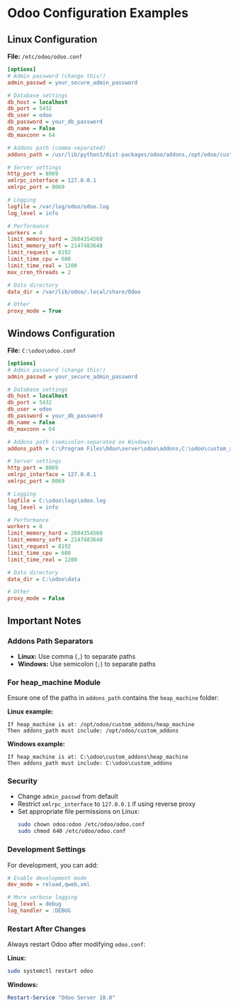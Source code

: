 # Odoo Configuration Examples

## Linux Configuration

**File:** `/etc/odoo/odoo.conf`

```ini
[options]
# Admin password (change this!)
admin_passwd = your_secure_admin_password

# Database settings
db_host = localhost
db_port = 5432
db_user = odoo
db_password = your_db_password
db_name = False
db_maxconn = 64

# Addons path (comma-separated)
addons_path = /usr/lib/python3/dist-packages/odoo/addons,/opt/odoo/custom_addons

# Server settings
http_port = 8069
xmlrpc_interface = 127.0.0.1
xmlrpc_port = 8069

# Logging
logfile = /var/log/odoo/odoo.log
log_level = info

# Performance
workers = 4
limit_memory_hard = 2684354560
limit_memory_soft = 2147483648
limit_request = 8192
limit_time_cpu = 600
limit_time_real = 1200
max_cron_threads = 2

# Data directory
data_dir = /var/lib/odoo/.local/share/Odoo

# Other
proxy_mode = True
```

## Windows Configuration

**File:** `C:\odoo\odoo.conf`

```ini
[options]
# Admin password (change this!)
admin_passwd = your_secure_admin_password

# Database settings
db_host = localhost
db_port = 5432
db_user = odoo
db_password = your_db_password
db_name = False
db_maxconn = 64

# Addons path (semicolon-separated on Windows)
addons_path = C:\Program Files\Odoo\server\odoo\addons;C:\odoo\custom_addons

# Server settings
http_port = 8069
xmlrpc_interface = 127.0.0.1
xmlrpc_port = 8069

# Logging
logfile = C:\odoo\logs\odoo.log
log_level = info

# Performance
workers = 0
limit_memory_hard = 2684354560
limit_memory_soft = 2147483648
limit_request = 8192
limit_time_cpu = 600
limit_time_real = 1200

# Data directory
data_dir = C:\odoo\data

# Other
proxy_mode = False
```

## Important Notes

### Addons Path Separators

- **Linux:** Use comma (`,`) to separate paths
- **Windows:** Use semicolon (`;`) to separate paths

### For heap_machine Module

Ensure one of the paths in `addons_path` contains the `heap_machine` folder:

**Linux example:**

```
If heap_machine is at: /opt/odoo/custom_addons/heap_machine
Then addons_path must include: /opt/odoo/custom_addons
```

**Windows example:**

```
If heap_machine is at: C:\odoo\custom_addons\heap_machine
Then addons_path must include: C:\odoo\custom_addons
```

### Security

- Change `admin_passwd` from default
- Restrict `xmlrpc_interface` to `127.0.0.1` if using reverse proxy
- Set appropriate file permissions on Linux:
  ```bash
  sudo chown odoo:odoo /etc/odoo/odoo.conf
  sudo chmod 640 /etc/odoo/odoo.conf
  ```

### Development Settings

For development, you can add:

```ini
# Enable development mode
dev_mode = reload,qweb,xml

# More verbose logging
log_level = debug
log_handler = :DEBUG
```

### Restart After Changes

Always restart Odoo after modifying `odoo.conf`:

**Linux:**

```bash
sudo systemctl restart odoo
```

**Windows:**

```powershell
Restart-Service "Odoo Server 18.0"
```
